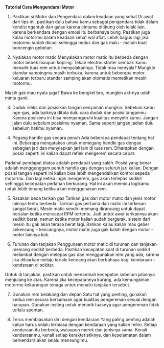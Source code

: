 **Tutorial Cara Mengendarai Motor**

1. Pastikan si Motor dan Pengendara dalam keadaan yang sehat
Di awal dari tips ini, pastikan dulu bahwa kamu sebagai pengendara tidak dalam kondisi ngantuk dan galau karena cintamu ditikung oleh lelaki lain, karena berkendara dengan emosi itu berbahaya bung. Pastikan juga kalau motormu dalam keadaan sehat wal afiat. Lebih bagus lagi jika motormu sudah dicuci sehingga mulus dan gak malu – maluin buat boncengin gebetan.

2. Nyalakan motor matic
Menyalakan motor matic itu berbeda dengan motor bebek maupun kopling. Tekan electric starter sembari kamu menarik tuas rem untuk menyalakannya. Tidak mau menyala? Mungkin standar sampingmu  masih terbuka, karena untuk beberapa motor keluaran terbaru standar samping akan otomatis mematikan mesin motormu. 

Masih gak mau nyala juga? Bawa ke bengkel bro, mungkin aki-nya udah minta ganti. 

3. Duduk rileks dan posisikan tangan senyaman mungkin. 
Sebelum kamu nge-gas, ada baiknya ditata dulu cara duduk dan posisi tanganmu. Karena posisimu ini bisa mempengaruhi kualitas menyetir kamu. Jangan jalan dulu sebelum posisimu nyaman. Sama seperti jangan jadian dulu sebelum hatimu nyaman. 

4. Pegang handle gas secara penuh
Ada beberapa pendapat tentang hal ini. Beberapa mengatakan untuk memegang handle gas dengan sebagian jari dan menyiapkan jari lain di tuas rem. Diharapkan dengan posisi seperti ini kalian dapat reflek mengerem secara cepat.

Padahal pendapat diatas adalah pendapat yang salah. Posisi yang benar adalah menggenggam penuh handle gas dengan seluruh jari kalian. Dengan posisi tangan seperti ini kalian bisa lebih mengendalikan kontrol sepeda motormu. Dan lagi ketika ingin mengerem, gas akan terlepas sedikit sehingga kecepatan perlahan berkurang. Hal ini akan memicu logikamu untuk lebih tenang ketika akan menggunakan rem. 

5. Rasakan beda tarikan gas
Tarikan gas dari motor matic dan jenis motor lainnya tentu berbeda. Tarikan gas pertama dari matic ini terkesan sangat berat. Mesin matic sendiri memang dirancang untuk dapat berjalan ketika mencapai RPM tertentu.  Jadi untuk awal tarikannya akan sedikit berat, namun ketika motor kalian sudah bergerak, sistem dari mesin itu gak akan terasa berat lagi. Bahkan kalau kalian mau geber sekencang – kencangnya, motor matic juga gak kalah dengan motor – motor lainnya kok. 

6. Turunan dan tanjakan
Penggunaan motor matic di turunan dan tanjakan memang sedikit berbeda. Pastikan kecepatan saat di turunan sedikit melambat dengan melepas gas dan menggunakan rem yang ada, karena jika dibiarkan melaju terlalu kencang akan berbahaya bagi kendaraan – kendaraan di sekitar. 

Untuk di tanjakan, pastikan untuk menambah kecepatan sebelum jalannya menjulang ke atas. Karena jika kecepatannya kurang, ada kemungkinan motormu kekurangan tenaga untuk menaiki tanjakan tersebut. 

7. Gunakan rem belakang dan depan
Satu hal yang penting, gunakan kedua rem secara bersamaan agar kualitas pengereman sesuai dengan harapan. Gunakan insting untuk menarik tuasnya agar pengereman tidak terlalu spontan. 

8. Terus membiasakan diri dengan kendaraan
Yang paling penting adalah kalian harus selalu terbiasa dengan kendaraan yang kalian miliki. Setiap kendaraan itu berbeda, walaupun merek dan jenisnya sama. Kenali kendaraanmu, kenali setiap karakteristiknya, dan keselamatan dalam berkendara akan selalu menaungimu.
